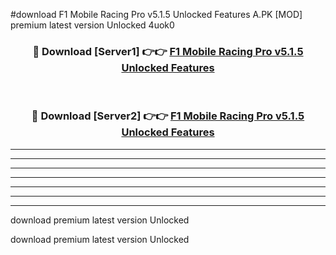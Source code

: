 #download F1 Mobile Racing Pro v5.1.5 Unlocked Features A.PK [MOD] premium latest version Unlocked 4uok0 



<div align="center">
<h3>🔴 Download [Server1] 👉👉 <a href="https://download1apk.web.app/">F1 Mobile Racing Pro v5.1.5 Unlocked Features</a></h3><br>

<h3>🔴 Download [Server2] 👉👉 <a href="https://download1apk.web.app/">F1 Mobile Racing Pro v5.1.5 Unlocked Features</a></h3>
</div>





----------------------------------------------------------

----------------------------------------------------------

----------------------------------------------------------

----------------------------------------------------------

----------------------------------------------------------

----------------------------------------------------------

----------------------------------------------------------

download premium latest version Unlocked

download premium latest version Unlocked
